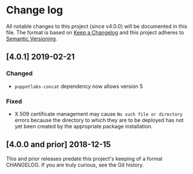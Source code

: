 <!--
# This file is part of the doubledog-koji Puppet module.
# Copyright 2018-2019 John Florian
# SPDX-License-Identifier: GPL-3.0-or-later

Template

## [VERSION] DATE/WIP
### Added
### Changed
### Deprecated
### Removed
### Fixed
### Security

-->

# Change log

All notable changes to this project (since v4.0.0) will be documented in this file.  The format is based on [Keep a Changelog](http://keepachangelog.com/en/1.0.0/) and this project adheres to [Semantic Versioning](http://semver.org).

## [4.0.1] 2019-02-21
### Changed
- `puppetlabs-concat` dependency now allows version 5
### Fixed
- X.509 certificate management may cause `No such file or directory` errors because the directory to which they are to be deployed has not yet been created by the appropriate package installation.

## [4.0.0 and prior] 2018-12-15

This and prior releases predate this project's keeping of a formal CHANGELOG.  If you are truly curious, see the Git history.
